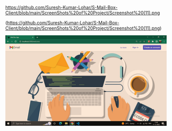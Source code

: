 https://github.com/Suresh-Kumar-Lohar/S-Mail-Box-Client/blob/main/ScreenShots%20of%20Project/Screenshot%20(11).png

(https://github.com/Suresh-Kumar-Lohar/S-Mail-Box-Client/blob/main/ScreenShots%20of%20Project/Screenshot%20(11).png)

![Alt text](https://github.com/Suresh-Kumar-Lohar/S-Mail-Box-Client/blob/main/ScreenShots%20of%20Project/Screenshot%20(11).png?raw=true "Optional Title")
